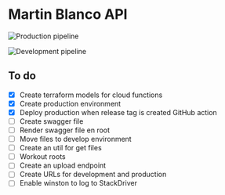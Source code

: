 # Martin Blanco API

![Production pipeline](https://github.com/pataruco/martin-blanco/workflows/Production%20pipeline/badge.svg?branch=master)

![Development pipeline](https://github.com/pataruco/martin-blanco/workflows/Development%20pipeline/badge.svg)

## To do

- [x] Create terraform models for cloud functions
- [x] Create production environment
- [x] Deploy production when release tag is created GitHub action
- [ ] Create swagger file
- [ ] Render swagger file en root
- [ ] Move files to develop environment
- [ ] Create an util for get files
- [ ] Workout roots
- [ ] Create an upload endpoint
- [ ] Create URLs for development and production
- [ ] Enable winston to log to StackDriver
